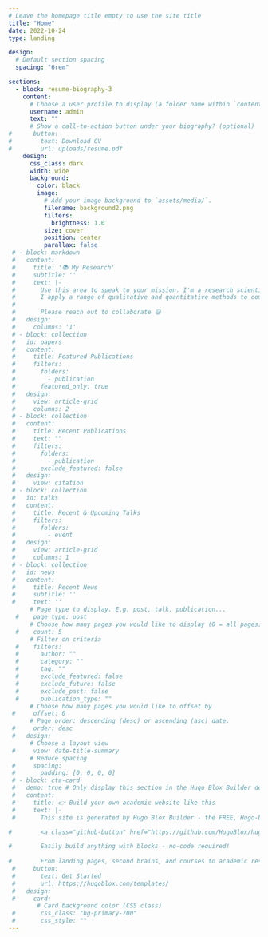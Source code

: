 ```yaml
---
# Leave the homepage title empty to use the site title
title: "Home"
date: 2022-10-24
type: landing

design:
  # Default section spacing
  spacing: "6rem"

sections:
  - block: resume-biography-3
    content:
      # Choose a user profile to display (a folder name within `content/authors/`)
      username: admin
      text: ""
      # Show a call-to-action button under your biography? (optional)
#      button:
#        text: Download CV
#        url: uploads/resume.pdf
    design:
      css_class: dark
      width: wide
      background:
        color: black
        image:
          # Add your image background to `assets/media/`.
          filename: background2.png
          filters:
            brightness: 1.0
          size: cover
          position: center
          parallax: false
 # - block: markdown
 #   content:
 #     title: '📚 My Research'
 #     subtitle: ''
 #     text: |-
 #       Use this area to speak to your mission. I'm a research scientist in the Moonshot team at DeepMind. I blog about machine learning, deep learning, and moonshots.
 #       I apply a range of qualitative and quantitative methods to comprehensively investigate the role of science and technology in the economy.
 #       
 #       Please reach out to collaborate 😃
 #   design:
 #     columns: '1'
 # - block: collection
 #   id: papers
 #   content:
 #     title: Featured Publications
 #     filters:
 #       folders:
 #         - publication
 #       featured_only: true
 #   design:
 #     view: article-grid
 #     columns: 2
 # - block: collection
 #   content:
 #     title: Recent Publications
 #     text: ""
 #     filters:
 #       folders:
 #         - publication
 #       exclude_featured: false
 #   design:
 #     view: citation
 # - block: collection
 #   id: talks
 #   content:
 #     title: Recent & Upcoming Talks
 #     filters:
 #       folders:
 #         - event
 #   design:
 #     view: article-grid
 #     columns: 1
 # - block: collection
 #   id: news
 #   content:
 #     title: Recent News
 #     subtitle: ''
 #     text: ''
      # Page type to display. E.g. post, talk, publication...
  #    page_type: post
      # Choose how many pages you would like to display (0 = all pages)
  #    count: 5
      # Filter on criteria
  #    filters:
  #      author: ""
  #      category: ""
  #      tag: ""
  #      exclude_featured: false
  #      exclude_future: false
  #      exclude_past: false
  #      publication_type: ""
      # Choose how many pages you would like to offset by
 #     offset: 0
      # Page order: descending (desc) or ascending (asc) date.
 #     order: desc
 #   design:
      # Choose a layout view
 #     view: date-title-summary
      # Reduce spacing
 #     spacing:
 #       padding: [0, 0, 0, 0]
 # - block: cta-card
 #   demo: true # Only display this section in the Hugo Blox Builder demo site
 #   content:
 #     title: 👉 Build your own academic website like this
 #     text: |-
 #       This site is generated by Hugo Blox Builder - the FREE, Hugo-based open source website builder trusted by 250,000+ academics like you.

#        <a class="github-button" href="https://github.com/HugoBlox/hugo-blox-builder" data-color-scheme="no-preference: light; light: light; dark: dark;" data-icon="octicon-star" data-size="large" data-show-count="true" aria-label="Star HugoBlox/hugo-blox-builder on GitHub">Star</a>

#        Easily build anything with blocks - no-code required!
        
#        From landing pages, second brains, and courses to academic resumés, conferences, and tech blogs.
 #     button:
 #       text: Get Started
 #       url: https://hugoblox.com/templates/
 #   design:
 #     card:
        # Card background color (CSS class)
 #       css_class: "bg-primary-700"
 #       css_style: ""
---
```

